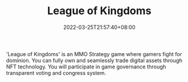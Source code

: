 ﻿---
weight: 
title: "League of Kingdoms"
description: "'League of Kingdoms' is an MMO Strategy game where gamers fight for dominion. You can fully own and seamlessly trade digital assets through NFT technology. You will participate in game governance through transparent voting and congress system."
date: 2022-03-25T21:57:40+08:00
lastmod: 2022-03-25T16:45:40+08:00
draft: false
authors: ["Metabd"]
featuredImage: "104.jpg"
link: "https://www.leagueofkingdoms.com/"
tags: ["League of Kingdoms","Çø¿éÁ´ÓÎÏ·"]
categories: ["navigation"]
navigation: ["Çø¿éÁ´ÓÎÏ·"]
lightgallery: true
toc: true
pinned: false
recommend: false
recommend1: false
---
'League of Kingdoms' is an MMO Strategy game where gamers fight for dominion. You can fully own and seamlessly trade digital assets through NFT technology. You will participate in game governance through transparent voting and congress system.
